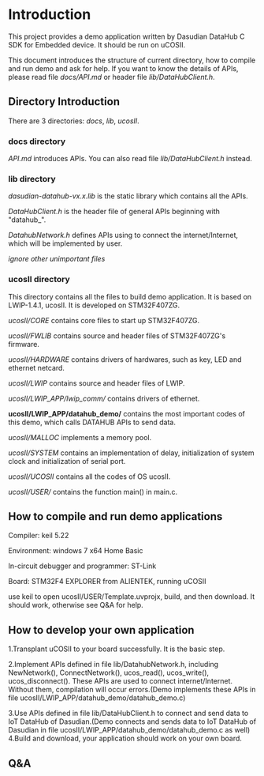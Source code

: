 # Introduction

This project provides a demo application written by Dasudian DataHub C SDK for Embedded device. It should be run on uCOSII.

This document introduces the structure of current directory, how to compile and run demo and ask for help. If you want to know the details of APIs, please read file *docs/API.md* or header file *lib/DataHubClient.h*.

## Directory Introduction

There are 3 directories: *docs*, *lib*, *ucosII*.

### docs directory

*API.md* introduces APIs. You can also read file *lib/DataHubClient.h* instead.

### lib directory

*dasudian-datahub-vx.x.lib* is the static library which contains all the APIs.

*DataHubClient.h* is the header file of general APIs beginning with "datahub_".

*DatahubNetwork.h* defines APIs using to connect the internet/Internet, which will be implemented by user.

*ignore other unimportant files*

### ucosII directory

This directory contains all the files to build demo application. It is based on LWIP-1.4.1, ucosII. It is developed on STM32F407ZG.

*ucosII/CORE* contains core files to start up STM32F407ZG.

*ucosII/FWLIB* contains source and header files of STM32F407ZG's firmware.

*ucosII/HARDWARE* contains drivers of hardwares, such as key, LED and ethernet netcard.

*ucosII/LWIP* contains source and header files of LWIP.

*ucosII/LWIP_APP/lwip_comm/* contains drivers of ethernet.

**ucosII/LWIP_APP/datahub_demo/** contains the most important codes of this demo, which calls DATAHUB APIs to send data.

*ucosII/MALLOC* implements a memory pool.

*ucosII/SYSTEM* contains an implementation of delay, initialization of system clock and initialization of serial port.

*ucosII/UCOSII* contains all the codes of OS ucosII.

*ucosII/USER/* contains the function main() in main.c.

## How to compile and run demo applications

Compiler: keil 5.22

Environment: windows 7 x64 Home Basic

In-circuit debugger and programmer: ST-Link

Board: STM32F4 EXPLORER from ALIENTEK, running uCOSII

use keil to open ucosII/USER/Template.uvprojx, build, and then download. It should work, otherwise see Q&A for help.

## How to develop your own application

1.Transplant uCOSII to your board successfully. It is the basic step.

2.Implement APIs defined in file lib/DatahubNetwork.h, including NewNetwork(), ConnectNetwork(), ucos_read(), ucos_write(), ucos_disconnect(). These APIs are used to connect internet/Internet. Without them, compilation will occur errors.(Demo implements these APIs in file ucosII/LWIP_APP/datahub_demo/datahub_demo.c)

3.Use APIs defined in file lib/DataHubClient.h to connect and send data to IoT DataHub of Dasudian.(Demo connects and sends data to IoT DataHub of Dasudian in file ucosII/LWIP_APP/datahub_demo/datahub_demo.c as well)
4.Build and download, your application should work on your own board.

## Q&A
